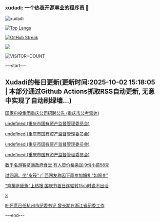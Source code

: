 ### xudadi: 一个热衷开源事业的程序员 👋

![xudadi](https://github-readme-stats-git-masterorgs-github-readme-stats-team.vercel.app/api?username=xudadi)

[![Top Langs](https://github-readme-stats.vercel.app/api/top-langs/?username=xudadi)](https://github.com/anuraghazra/github-readme-stats)

[![GitHub Streak](https://streak-stats.demolab.com?user=xudadi&locale=zh_Hans)](https://git.io/streak-stats)

![](https://raw.githubusercontent.com/xudadi/xudadi/main/assets/github-contribution-grid-snake.svg)

![VISITOR+COUNT](https://komarev.com/ghpvc/?username=xudadi&label=VISITOR+COUNT)


---start---

## Xudadi的每日更新(更新时间:2025-10-02 15:18:05 | 本部分通过Github Actions抓取RSS自动更新, 无意中实现了自动刷绿墙...)

[国家电投集团重庆公司招聘公告 (重庆市公考雷达)](https://www.gongkaoleida.com/article/2640273)

[undefined (重庆市国有资产监督管理委员会)](https://dadilab.github.io/feeds/all.xml)

[undefined (重庆市国有资产监督管理委员会)](https://dadilab.github.io/feeds/all.xml)

[undefined (重庆市国有资产监督管理委员会)](https://dadilab.github.io/feeds/all.xml)

[undefined (重庆市国有资产监督管理委员会)](https://dadilab.github.io/feeds/all.xml)

[数千名游客挤满政府食堂 有人赞价格亲民:9份小菜58元](https://m.163.com/news/article/KASCPK1F05345ARG.html)

[过涵洞、坐"皮筏" 广西网友称因下雨参加婚礼"如闯关"](https://m.163.com/news/article/KASA6O6S051492T3.html)

["鸡排哥疲惫"上热搜 国庆节首日连轴转15小时说不出话](https://m.163.com/news/article/KAS81CTJ053469LG.html)

[3](https://m.163.com/touch/news/sub/domestic)

[叶怀贯已任杭州市纪委书记 曾长期在浙江省纪委工作](https://m.163.com/news/article/KARU6HP8051482MP.html)

---end---
